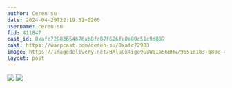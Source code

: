 ```yaml
---
author: Ceren su
date: 2024-04-29T22:19:51+0200
username: ceren-su
fid: 411847
cast_id: 0xafc72983654676ab8fc87f626fa0a80c51c9d887
cast: https://warpcast.com/ceren-su/0xafc72983
image: https://imagedelivery.net/BXluQx4ige9GuW0Ia56BHw/9651e1b3-b80c-44b3-6077-7c72b6f9ca00/original
layout: post
---
```

  

![](https://imagedelivery.net/BXluQx4ige9GuW0Ia56BHw/9651e1b3-b80c-44b3-6077-7c72b6f9ca00/original)
![](https://imagedelivery.net/BXluQx4ige9GuW0Ia56BHw/2c2512ce-4690-4a99-cfdc-df9b52d28600/original)